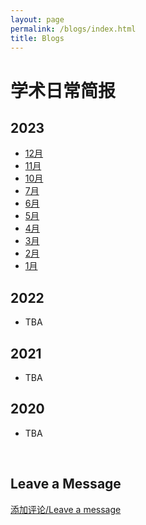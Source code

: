 ```yaml
---
layout: page
permalink: /blogs/index.html
title: Blogs
---
```


# 学术日常简报

## 2023

- [12月](./blogs/2023-12.md)
- [11月](./blogs/2023-11.md)
- [10月](./blogs/2023-10.md)
- [7月](./blogs/2023-07.md)
- [6月](./blogs/2023-06.md)
- [5月](./blogs/2023-05.md)
- [4月](./blogs/2023-04.md)
- [3月](./blogs/2023-03.md)
- [2月](./blogs/2023-02.md)
- [1月](./blogs/2023-01.md)

## 2022

- TBA

## 2021

- TBA

## 2020

- TBA

<br>

## Leave a Message

[添加评论/Leave a message](https://github.com/stonepi/stonepi.github.io/issues/new?template=ISSUE_TEMPLATE/comment_template.md)
